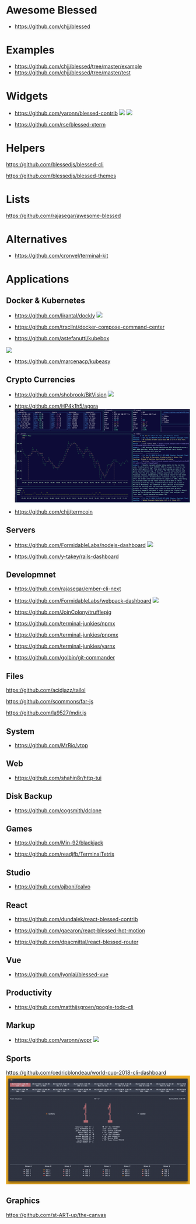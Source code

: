 # Awesome Blessed

* https://github.com/chjj/blessed

# Examples

* https://github.com/chjj/blessed/tree/master/example
* https://github.com/chjj/blessed/tree/master/test

# Widgets

* https://github.com/yaronn/blessed-contrib
![](https://github.com/yaronn/blessed-contrib/raw/master/docs/images/truload.png)
![](https://github.com/yaronn/blessed-contrib/raw/master/docs/images/term3.gif)

* https://github.com/rse/blessed-xterm

# Helpers

https://github.com/blessedjs/blessed-cli

https://github.com/blessedjs/blessed-themes

# Lists

https://github.com/rajasegar/awesome-blessed

# Alternatives

* https://github.com/cronvel/terminal-kit

# Applications

## Docker & Kubernetes

* https://github.com/lirantal/dockly
![](https://cloud.githubusercontent.com/assets/316371/25682867/c5212216-3027-11e7-8f36-72d38516d2af.gif)

* https://github.com/trxcllnt/docker-compose-command-center

* https://github.com/astefanutti/kubebox
<img align="center" src="https://astefanutti.github.io/kubebox/kubebox.png">

* https://github.com/marcenacp/kubeasy

## Crypto Currencies

* https://github.com/shobrook/BitVision
![](https://github.com/shobrook/BitVision/raw/master/resources/demo.png)

* https://github.com/HP4k1h5/agora
![](https://github.com/HP4k1h5/agora/raw/main/img/agora.png)

* https://github.com/chjj/termcoin

## Servers

* https://github.com/FormidableLabs/nodejs-dashboard
![](https://camo.githubusercontent.com/2d744683465c2b2ef7758bc0489711b52b8bdf0e63095be6cd807a639dff1e68/687474703a2f2f672e7265636f726469742e636f2f576c55764b6858716e702e676966)

* https://github.com/y-takey/rails-dashboard

## Developmnet

* https://github.com/rajasegar/ember-cli-next

* https://github.com/FormidableLabs/webpack-dashboard
![](https://camo.githubusercontent.com/168acfe4997e36655568a8ae6a6c08eb65f25073a58cf560aeeae1eb91d3fcc8/687474703a2f2f692e696d6775722e636f6d2f714c3664584a642e706e67)

* https://github.com/JoinColony/trufflepig

* https://github.com/terminal-junkies/npmx
* https://github.com/terminal-junkies/pnpmx
* https://github.com/terminal-junkies/yarnx

* https://github.com/golbin/git-commander

## Files

https://github.com/acidjazz/tailol

https://github.com/scommons/far-js

https://github.com/la9527/mdir.js

## System

* https://github.com/MrRio/vtop

## Web

* https://github.com/shahin8r/http-tui

## Disk Backup

* https://github.com/cogsmith/dclone

## Games

* https://github.com/Min-92/blackjack

* https://github.com/readjfb/TerminalTetris

## Studio

* https://github.com/ajboni/calvo

## React

* https://github.com/dundalek/react-blessed-contrib

* https://github.com/gaearon/react-blessed-hot-motion

* https://github.com/dpacmittal/react-blessed-router

## Vue

* https://github.com/lyonlai/blessed-vue

## Productivity

* https://github.com/matthijsgroen/google-todo-cli

## Markup

* https://github.com/yaronn/wopr
![](https://github.com/yaronn/wopr/raw/master/examples/images/charts.png)

## Sports

https://github.com/cedricblondeau/world-cup-2018-cli-dashboard
![](https://raw.githubusercontent.com/cedricblondeau/world-cup-2018-cli-dashboard/master/screenshot.gif)

## Graphics

https://github.com/st-ART-up/the-canvas
